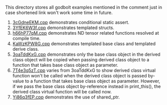 This directory stores all godbolt examples mentioned in the comment just in case shortened link won't work some time in future.

1. [3cGdneEKM.cpp](https://godbolt.org/z/3cGdneEKM) demonstrates conditional static assert. 
2. [3YfEK6W3f.cpp](https://godbolt.org/z/3YfEK6W3f) demonstrates templated structs.
3. [h66hP77qM.cpp](https://godbolt.org/z/3YfEK6W3f) demonstrates ND tensor related functions resolved at compile time.
4. [KaWzKPW8G.cpp](https://godbolt.org/z/KaWzKPW8G) demonstrates templated base class and templated derive class.
5. [3oaTddKxG.cpp](https://godbolt.org/z/3oaTddKxG) demonstrates only the base class object in the derived class object will be copied when passing derived class object to a function that takes base class object as parameter.
6. [7T4e3q5zT.cpp](https://godbolt.org/z/7T4e3q5zT) varies from 3oaTddKxG to show derived class virtual function won't be called when the derived class object is passed by-value to a function that takes base class object as parameter. However, if we pass the base class object by-reference instead in print_this(), the derived class virtual function will be called now.
7. [Yj86q3fEP.cpp](https://godbolt.org/z/Yj86q3fEP) demonstrates the use of shared_ptr.
